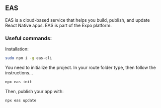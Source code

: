 ## EAS

EAS is a cloud-based service that helps you build, publish, and update React Native apps. EAS is part of the Expo platform.

### Useful commands:

Installation:
```bash
sudo npm i -g eas-cli
```

You need to initialize the project. In your route folder type, then follow the instructions...
```bash 
npx eas init
```

Then, publish your app with:
```bash
npx eas update
```